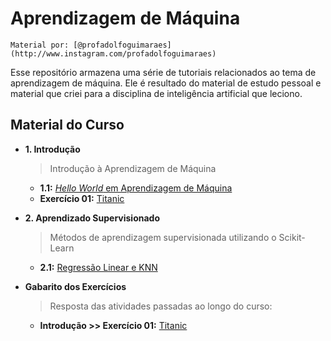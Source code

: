 # Aprendizagem de Máquina

`Material por: [@profadolfoguimaraes](http://www.instagram.com/profadolfoguimaraes)`

Esse repositório armazena uma série de tutoriais relacionados ao tema de 
aprendizagem de máquina. Ele é resultado do material de estudo pessoal e material
que criei para a disciplina de inteligência artificial que leciono.

## Material do Curso

* **1. Introdução**
    > Introdução à Aprendizagem de Máquina
    * **1.1:** [*Hello World* em Aprendizagem de Máquina](introduction/helloworld.ipynb)
    * **Exercício 01:** [Titanic](introduction/helloworld_exercise.ipynb)

* **2. Aprendizado Supervisionado**
    > Métodos de aprendizagem supervisionada utilizando o Scikit-Learn
    * **2.1:** [Regressão Linear e KNN](supervisedlearning/01_linearregression_knn.ipynb)
    
    
* **Gabarito dos Exercícios**
    > Resposta das atividades passadas ao longo do curso:
    * **Introdução >> Exercício 01:** [Titanic](introduction/helloworld_exercise_answer.ipynb)
    
